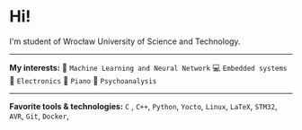 # Hi!
I'm student of Wrocław University of Science and Technology.

___
**My interests:**
🤖 `Machine Learning and Neural Network`
💻 `Embedded systems`
🔌 `Electronics`
🎹 `Piano`
🧠 `Psychoanalysis`
____
**Favorite tools & technologies:**
`C` ,
`C++`,
`Python`,
`Yocto`,
`Linux`,
`LaTeX`,
`STM32`,
`AVR`,
`Git`,
`Docker`,
